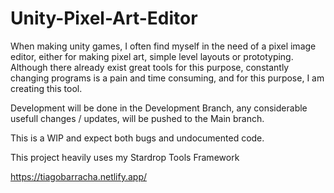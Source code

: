 # Unity-Pixel-Art-Editor
When making unity games, I often find myself in the need of a pixel image editor, either for making pixel art, simple level layouts or prototyping. Although there already exist great tools for this purpose, constantly changing programs is a pain and time consuming, and for this purpose, I am creating this tool.

Development will be done in the Development Branch, any considerable usefull changes / updates, will be pushed to the Main branch.

This is a WIP and expect both bugs and undocumented code.

This project heavily uses my Stardrop Tools Framework

https://tiagobarracha.netlify.app/

